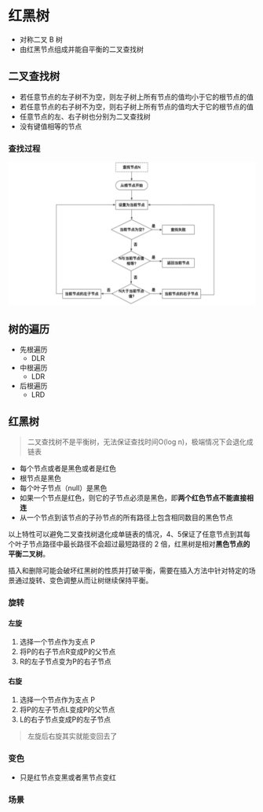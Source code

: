# 红黑树
* 对称二叉 B 树
* 由红黑节点组成并能自平衡的二叉查找树

## 二叉查找树
* 若任意节点的左子树不为空，则左子树上所有节点的值均小于它的根节点的值
* 若任意节点的右子树不为空，则右子树上所有节点的值均大于它的根节点的值
* 任意节点的左、右子树也分别为二叉查找树
* 没有键值相等的节点

### 查找过程
![查找过程](../assets/bst-search.png)

## 树的遍历
* 先根遍历
  * DLR
* 中根遍历
  * LDR
* 后根遍历
  * LRD

## 红黑树
> 二叉查找树不是平衡树，无法保证查找时间O(log n)，极端情况下会退化成链表
* 每个节点或者是黑色或者是红色
* 根节点是黑色
* 每个叶子节点（null）是黑色
* 如果一个节点是红色，则它的子节点必须是黑色，即**两个红色节点不能直接相连**
* 从一个节点到该节点的子孙节点的所有路径上包含相同数目的黑色节点

以上特性可以避免二叉查找树退化成单链表的情况，4、5保证了任意节点到其每个叶子节点路径中最长路径不会超过最短路径的 2 倍，红黑树是相对**黑色节点的平衡二叉树**。

插入和删除可能会破坏红黑树的性质并打破平衡，需要在插入方法中针对特定的场景通过旋转、变色调整从而让树继续保持平衡。

### 旋转
#### 左旋
1. 选择一个节点作为支点 P
2. 将P的右子节点R变成P的父节点
3. R的左子节点变为P的右子节点

#### 右旋
1. 选择一个节点作为支点 P
2. 将P的左子节点L变成P的父节点
3. L的右子节点变成P的左子节点

> 左旋后右旋其实就能变回去了

### 变色
* 只是红节点变黑或者黑节点变红

### 场景

